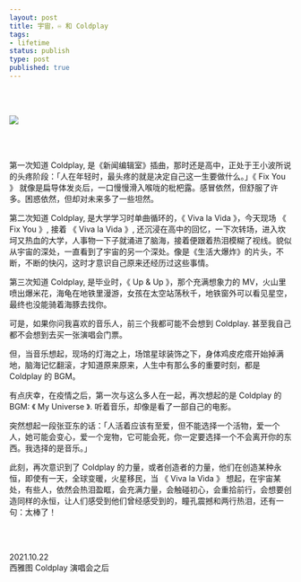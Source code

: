 ```yaml
--- 
layout: post
title: 宇宙，♾️ 和 Coldplay
tags: 
- lifetime
status: publish
type: post
published: true
---
```



<br>
<br>

![](https://i.imgur.com/e08MgeW.jpg)

<br>
<br>


第一次知道 Coldplay, 是《新闻编辑室》插曲，那时还是高中，正处于王小波所说的头疼阶段：「人在年轻时，最头疼的就是决定自己这一生要做什么。」《 Fix You 》 就像是扁导体发炎后，一口慢慢滑入喉咙的枇杷露。感冒依然，但舒服了许多。困惑依然，但却对未来多了一些坦然。

第二次知道 Coldplay, 是大学学习时单曲循环的，《 Viva la Vida 》，今天现场 《 Fix You 》, 接着 《 Viva la Vida 》, 还沉浸在高中的回忆，一下次转场，进入坎坷又热血的大学，人事物一下子就涌进了脑海，接着便跟着热泪模糊了视线。貌似从宇宙的深处，一直看到了宇宙的另一个深处。像是《生活大爆炸》的片头，不断，不断的快闪，这时才意识自己原来还经历过这些事情。

第三次知道 Coldplay, 是毕业时，《 Up & Up 》，那个充满想象力的 MV，火山里喷出爆米花，海龟在地铁里漫游，女孩在太空站荡秋千，地铁窗外可以看见星空，最终也没能骑着海豚去找你。

可是，如果你问我喜欢的音乐人，前三个我都可能不会想到 Coldplay. 甚至我自己都不会想到去买一张演唱会门票。

但，当音乐想起，现场的灯海之上，场馆星球装饰之下，身体鸡皮疙瘩开始掉满地，脑海记忆翻滚，才知道原来原来，人生中有那么多的重要时刻，都是 Coldplay 的 BGM。

有点庆幸，在疫情之后，第一次与这么多人在一起，再次想起的是 Coldplay 的 BGM: 《 My Universe 》. 听着音乐，却像是看了一部自己的电影。

突然想起一段张亚东的话：「人活着应该有至爱，但不能选择一个活物，爱一个人，她可能会变心，爱一个宠物，它可能会死，你一定要选择一个不会离开你的东西。我选择的是音乐。」

此刻，再次意识到了 Coldplay 的力量，或者创造者的力量，他们在创造某种永恒，即使有一天，全球变暖，火星移民，当 《 Viva la Vida 》 想起，在宇宙某处，有些人，依然会热泪盈眶，会充满力量，会触碰初心，会重拾前行，会想要创造同样的永恒，让人们感受到他们曾经感受到的，瞳孔震撼和两行热泪，还有一句：太棒了！

<br>
<br>


2021.10.22 <br>
西雅图 Coldplay 演唱会之后
 <br>
 <br>





